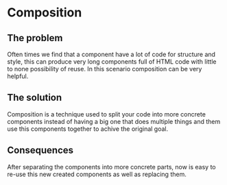 # Composition

## The problem
Often times we find that a component have a lot of code for structure and style, this can produce very long components full of HTML code with little to none possibility of reuse. In this scenario composition can be very helpful.


## The solution
Composition is a technique used to split your code into more concrete components instead of having a big one that does multiple things and them use this components together to achive the original goal.

## Consequences
After separating the components into more concrete parts, now is easy to re-use this new created components as well as replacing them.
